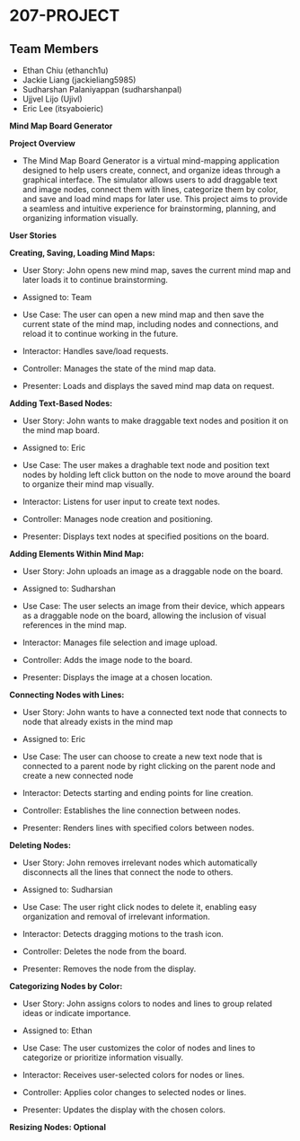 # 207-PROJECT

## Team Members
* Ethan Chiu (ethanch1u)
* Jackie Liang (jackieliang5985)
* Sudharshan Palaniyappan (sudharshanpal)
* Ujjvel Lijo (Ujivl)
* Eric Lee (itsyaboieric)

**Mind Map Board Generator**

**Project Overview**
* The Mind Map Board Generator is a virtual mind-mapping application designed to help users create, connect, and organize ideas through a graphical interface. The simulator allows users to add draggable text and image nodes, connect them with lines, categorize them by color, and save and load mind maps for later use. This project aims to provide a seamless and intuitive experience for brainstorming, planning, and organizing information visually.

**User Stories**

**Creating, Saving, Loading Mind Maps:**
* User Story: John opens new mind map, saves the current mind map and later loads it to continue brainstorming.
* Assigned to: Team
* Use Case: The user can open a new mind map and then save the current state of the mind map, including nodes and connections, and reload it to continue working in the future.

* Interactor: Handles save/load requests.
* Controller: Manages the state of the mind map data.
* Presenter: Loads and displays the saved mind map data on request.

**Adding Text-Based Nodes:**
* User Story: John wants to make draggable text nodes and position it on the mind map board.
* Assigned to: Eric
* Use Case: The user makes a draghable text node and position text nodes by holding left click button on the node to move around the board to organize their mind map visually.

* Interactor: Listens for user input to create text nodes.
* Controller: Manages node creation and positioning.
* Presenter: Displays text nodes at specified positions on the board.

**Adding Elements Within Mind Map:**
* User Story: John uploads an image as a draggable node on the board.
* Assigned to: Sudharshan
* Use Case: The user selects an image from their device, which appears as a draggable node on the board, allowing the inclusion of visual references in the mind map.

* Interactor: Manages file selection and image upload.
* Controller: Adds the image node to the board.
* Presenter: Displays the image at a chosen location.

**Connecting Nodes with Lines:**
* User Story: John wants to have a connected text node that connects to node that already exists in the mind map
* Assigned to: Eric
* Use Case: The user can choose to create a new text node that is connected to a parent node by right clicking on the parent node and create a new connected node

* Interactor: Detects starting and ending points for line creation.
* Controller: Establishes the line connection between nodes.
* Presenter: Renders lines with specified colors between nodes.

**Deleting Nodes:**
* User Story: John removes irrelevant nodes which automatically disconnects all the lines that connect the node to others.
* Assigned to: Sudharsian
* Use Case: The user right click nodes to delete it, enabling easy organization and removal of irrelevant information.

* Interactor: Detects dragging motions to the trash icon.
* Controller: Deletes the node from the board.
* Presenter: Removes the node from the display.

**Categorizing Nodes by Color:**
* User Story: John assigns colors to nodes and lines to group related ideas or indicate importance.
* Assigned to: Ethan
* Use Case: The user customizes the color of nodes and lines to categorize or prioritize information visually.

* Interactor: Receives user-selected colors for nodes or lines.
* Controller: Applies color changes to selected nodes or lines.
* Presenter: Updates the display with the chosen colors.

**Resizing Nodes: Optional**



